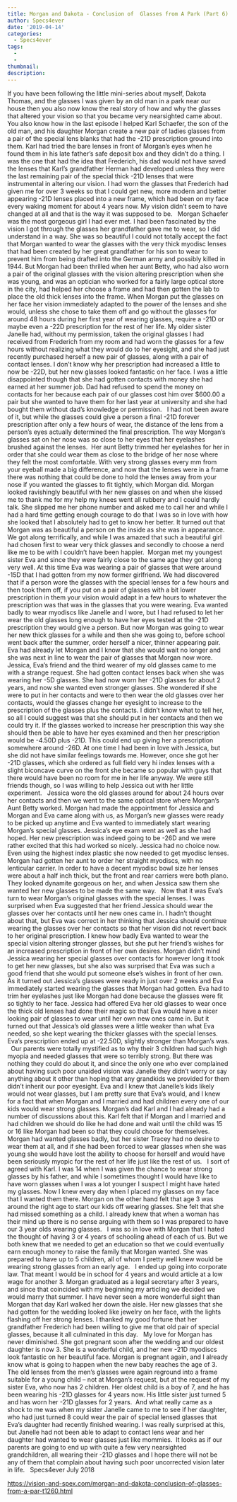 ```yaml
---
title: Morgan and Dakota - Conclusion of  Glasses from A Park (Part 6)
author: Specs4ever
date: '2019-04-14'
categories:
  - Specs4ever
tags:
  - 
  - 
thumbnail: 
description: 
---
```


If you have been following the little mini-series about myself, Dakota Thomas, and the glasses I was given by an old man in a park near our house then you also now know the real story of how and why the glasses that altered your vision so that you became very nearsighted came about. You also know how in the last episode I helped Karl Schaefer, the son of the old man, and his daughter Morgan create a new pair of ladies glasses from a pair of the special lens blanks that had the -21D prescription ground into them. Karl had tried the bare lenses in front of Morgan’s eyes when he found them in his late father’s safe deposit box and they didn’t do a thing. I was the one that had the idea that Frederich, his dad would not have saved the lenses that Karl’s grandfather Herman had developed unless they were the last remaining pair of the special thick -21D lenses that were instrumental in altering our vision. I had worn the glasses that Frederich had given me for over 3 weeks so that I could get new, more modern and better appearing -21D lenses placed into a new frame, which had been on my face every waking moment for about 4 years now. My vision didn’t seem to have changed at all and that is the way it was supposed to be.
 
Morgan Schaefer was the most gorgeous girl I had ever met. I had been fascinated by the vision I got through the glasses her grandfather gave me to wear, so I did understand in a way. She was so beautiful I could not totally accept the fact that Morgan wanted to wear the glasses with the very thick myodisc lenses that had been created by her great grandfather for his son to wear to prevent him from being drafted into the German army and possibly killed in 1944. But Morgan had been thrilled when her aunt Betty, who had also worn a pair of the original glasses with the vision altering prescription when she was young, and was an optician who worked for a fairly large optical store in the city, had helped her choose a frame and had then gotten the lab to place the old thick lenses into the frame. When Morgan put the glasses on her face her vision immediately adapted to the power of the lenses and she would, unless she chose to take them off and go without the glasses for around 48 hours during her first year of wearing glasses, require a -21D or maybe even a -22D prescription for the rest of her life. My older sister Janelle had, without my permission, taken the original glasses I had received from Frederich from my room and had worn the glasses for a few hours without realizing what they would do to her eyesight, and she had just recently purchased herself a new pair of glasses, along with a pair of contact lenses. I don’t know why her prescription had increased a little to now be -22D, but her new glasses looked fantastic on her face. I was a little disappointed though that she had gotten contacts with money she had earned at her summer job. Dad had refused to spend the money on contacts for her because each pair of our glasses cost him over $600.00 a pair but she wanted to have them for her last year at university and she had bought them without dad’s knowledge or permission.
 
I had not been aware of it, but while the glasses could give a person a final -21D forever prescription after only a few hours of wear, the distance of the lens from a person’s eyes actually determined the final prescription. The way Morgan’s glasses sat on her nose was so close to her eyes that her eyelashes brushed against the lenses.  Her aunt Betty trimmed her eyelashes for her in order that she could wear them as close to the bridge of her nose where they felt the most comfortable. With very strong glasses every mm from your eyeball made a big difference, and now that the lenses were in a frame there was nothing that could be done to hold the lenses away from your nose if you wanted the glasses to fit tightly, which Morgan did. Morgan looked ravishingly beautiful with her new glasses on and when she kissed me to thank me for my help my knees went all rubbery and I could hardly talk. She slipped me her phone number and asked me to call her and while I had a hard time getting enough courage to do that I was so in love with how she looked that I absolutely had to get to know her better. It turned out that Morgan was as beautiful a person on the inside as she was in appearance. We got along terrifically, and while I was amazed that such a beautiful girl had chosen first to wear very thick glasses and secondly to choose a nerd like me to be with I couldn’t have been happier.  Morgan met my youngest sister Eva and since they were fairly close to the same age they got along very well. At this time Eva was wearing a pair of glasses that were around -15D that I had gotten from my now former girlfriend. We had discovered that if a person wore the glasses with the special lenses for a few hours and then took them off, if you put on a pair of glasses with a bit lower prescription in them your vision would adapt in a few hours to whatever the prescription was that was in the glasses that you were wearing. Eva wanted badly to wear myodiscs like Janelle and I wore, but I had refused to let her wear the old glasses long enough to have her eyes tested at the -21D prescription they would give a person. But now Morgan was going to wear her new thick glasses for a while and then she was going to, before school went back after the summer, order herself a nicer, thinner appearing pair. Eva had already let Morgan and I know that she would wait no longer and she was next in line to wear the pair of glasses that Morgan now wore.
 
Jessica, Eva’s friend and the third wearer of my old glasses came to me with a strange request. She had gotten contact lenses back when she was wearing her -5D glasses. She had now worn her -21D glasses for about 2 years, and now she wanted even stronger glasses. She wondered if she were to put in her contacts and were to then wear the old glasses over her contacts, would the glasses change her eyesight to increase to the prescription of the glasses plus the contacts. I didn’t know what to tell her, so all I could suggest was that she should put in her contacts and then we could try it. If the glasses worked to increase her prescription this way she should then be able to have her eyes examined and then her prescription would be -4.50D plus -21D. This could end up giving her a prescription somewhere around -26D. At one time I had been in love with Jessica, but she did not have similar feelings towards me. However, once she got her -21D glasses, which she ordered as full field very hi index lenses with a slight biconcave curve on the front she became so popular with guys that there would have been no room for me in her life anyway. We were still friends though, so I was willing to help Jessica out with her little experiment.
 
Jessica wore the old glasses around for about 24 hours over her contacts and then we went to the same optical store where Morgan’s Aunt Betty worked. Morgan had made the appointment for Jessica and Morgan and Eva came along with us, as Morgan’s new glasses were ready to be picked up anytime and Eva wanted to immediately start wearing Morgan’s special glasses. Jessica’s eye exam went as well as she had hoped. Her new prescription was indeed going to be -26D and we were rather excited that this had worked so nicely. Jessica had no choice now. Even using the highest index plastic she now needed to get myodisc lenses. Morgan had gotten her aunt to order her straight myodiscs, with no lenticular carrier. In order to have a decent myodisc bowl size her lenses were about a half inch thick, but the front and rear carriers were both plano. They looked dynamite gorgeous on her, and when Jessica saw them she wanted her new glasses to be made the same way.
 
Now that it was Eva’s turn to wear Morgan’s original glasses with the special lenses. I was surprised when Eva suggested that her friend Jessica should wear the glasses over her contacts until her new ones came in. I hadn’t thought about that, but Eva was correct in her thinking that Jessica should continue wearing the glasses over her contacts so that her vision did not revert back to her original prescription. I knew how badly Eva wanted to wear the special vision altering stronger glasses, but she put her friend’s wishes for an increased prescription in front of her own desires. Morgan didn’t mind Jessica wearing her special glasses over contacts for however long it took to get her new glasses, but she also was surprised that Eva was such a good friend that she would put someone else’s wishes in front of her own.
 
As it turned out Jessica’s glasses were ready in just over 2 weeks and Eva immediately started wearing the glasses that Morgan had gotten. Eva had to trim her eyelashes just like Morgan had done because the glasses were fit so tightly to her face. Jessica had offered Eva her old glasses to wear once the thick old lenses had done their magic so that Eva would have a nicer looking pair of glasses to wear until her own new ones came in. But it turned out that Jessica’s old glasses were a little weaker than what Eva needed, so she kept wearing the thicker glasses with the special lenses. Eva’s prescription ended up at -22.50D, slightly stronger than Morgan’s was.
 
Our parents were totally mystified as to why their 3 children had such high myopia and needed glasses that were so terribly strong. But there was nothing they could do about it, and since the only one who ever complained about having such poor unaided vision was Janelle they didn’t worry or say anything about it other than hoping that any grandkids we provided for them didn’t inherit our poor eyesight. Eva and I knew that Janelle’s kids likely would not wear glasses, but I am pretty sure that Eva’s would, and I knew for a fact that when Morgan and I married and had children every one of our kids would wear strong glasses. Morgan’s dad Karl and I had already had a number of discussions about this. Karl felt that if Morgan and I married and had children we should do like he had done and wait until the child was 15 or 16 like Morgan had been so that they could choose for themselves. Morgan had wanted glasses badly, but her sister Tracey had no desire to wear them at all, and if she had been forced to wear glasses when she was young she would have lost the ability to choose for herself and would have been seriously myopic for the rest of her life just like the rest of us.
 
I sort of agreed with Karl. I was 14 when I was given the chance to wear strong glasses by his father, and while I sometimes thought I would have like to have worn glasses when I was a lot younger I suspect I might have hated my glasses. Now I knew every day when I placed my glasses on my face that I wanted them there. Morgan on the other hand felt that age 3 was around the right age to start our kids off wearing glasses. She felt that she had missed something as a child. I already knew that when a woman has their mind up there is no sense arguing with them so I was prepared to have our 3 year olds wearing glasses.
 
I was so in love with Morgan that I hated the thought of having 3 or 4 years of schooling ahead of each of us. But we both knew that we needed to get an education so that we could eventually earn enough money to raise the family that Morgan wanted. She was prepared to have up to 5 children, all of whom I pretty well knew would be wearing strong glasses from an early age. 
 
I ended up going into corporate law. That meant I would be in school for 4 years and would article at a low wage for another 3. Morgan graduated as a legal secretary after 3 years, and since that coincided with my beginning my articling we decided we would marry that summer. I have never seen a more wonderful sight than Morgan that day Karl walked her down the aisle. Her new glasses that she had gotten for the wedding looked like jewelry on her face, with the lights flashing off her strong lenses. I thanked my good fortune that her grandfather Frederich had been willing to give me that old pair of special glasses, because it all culminated in this day.
 
My love for Morgan has never diminished. She got pregnant soon after the wedding and our oldest daughter is now 3. She is a wonderful child, and her new -21D myodiscs look fantastic on her beautiful face. Morgan is pregnant again, and I already know what is going to happen when the new baby reaches the age of 3. The old lenses from the men’s glasses were again reground into a frame suitable for a young child – not at Morgan’s request, but at the request of my sister Eva, who now has 2 children. Her oldest child is a boy of 7, and he has been wearing his -21D glasses for 4 years now. His little sister just turned 5 and has worn her -21D glasses for 2 years.  And what really came as a shock to me was when my sister Janelle came to me to see if her daughter, who had just turned 8 could wear the pair of special lensed glasses that Eva’s daughter had recently finished wearing. I was really surprised at this, but Janelle had not been able to adapt to contact lens wear and her daughter had wanted to wear glasses just like mommies.  It looks as if our parents are going to end up with quite a few very nearsighted grandchildren, all wearing their -21D glasses and I hope there will not be any of them that complain about having such poor uncorrected vision later in life.
 
Specs4ever
July 2018

https://vision-and-spex.com/morgan-and-dakota-conclusion-of-glasses-from-a-par-t1260.html
